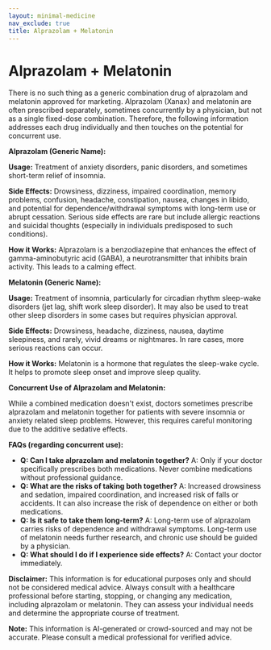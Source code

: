 ```yaml
---
layout: minimal-medicine
nav_exclude: true
title: Alprazolam + Melatonin
---
```


# Alprazolam + Melatonin

There is no such thing as a generic combination drug of alprazolam and melatonin approved for marketing.  Alprazolam (Xanax) and melatonin are often prescribed separately, sometimes concurrently by a physician, but not as a single fixed-dose combination.  Therefore, the following information addresses each drug individually and then touches on the potential for concurrent use.

**Alprazolam (Generic Name):**

**Usage:**  Treatment of anxiety disorders, panic disorders, and sometimes short-term relief of insomnia.

**Side Effects:**  Drowsiness, dizziness, impaired coordination, memory problems, confusion, headache, constipation, nausea, changes in libido, and potential for dependence/withdrawal symptoms with long-term use or abrupt cessation.  Serious side effects are rare but include allergic reactions and suicidal thoughts (especially in individuals predisposed to such conditions).

**How it Works:** Alprazolam is a benzodiazepine that enhances the effect of gamma-aminobutyric acid (GABA), a neurotransmitter that inhibits brain activity. This leads to a calming effect.

**Melatonin (Generic Name):**

**Usage:**  Treatment of insomnia, particularly for circadian rhythm sleep-wake disorders (jet lag, shift work sleep disorder). It may also be used to treat other sleep disorders in some cases but requires physician approval.

**Side Effects:**  Drowsiness, headache, dizziness, nausea, daytime sleepiness, and rarely, vivid dreams or nightmares.  In rare cases, more serious reactions can occur.

**How it Works:** Melatonin is a hormone that regulates the sleep-wake cycle. It helps to promote sleep onset and improve sleep quality.

**Concurrent Use of Alprazolam and Melatonin:**

While a combined medication doesn't exist, doctors sometimes prescribe alprazolam and melatonin together for patients with severe insomnia or anxiety related sleep problems.  However, this requires careful monitoring due to the additive sedative effects.


**FAQs (regarding concurrent use):**

* **Q: Can I take alprazolam and melatonin together?** A:  Only if your doctor specifically prescribes both medications.  Never combine medications without professional guidance.
* **Q: What are the risks of taking both together?** A:  Increased drowsiness and sedation, impaired coordination, and increased risk of falls or accidents. It can also increase the risk of dependence on either or both medications.
* **Q: Is it safe to take them long-term?** A:  Long-term use of alprazolam carries risks of dependence and withdrawal symptoms. Long-term use of melatonin needs further research, and chronic use should be guided by a physician.
* **Q: What should I do if I experience side effects?** A:  Contact your doctor immediately.


**Disclaimer:** This information is for educational purposes only and should not be considered medical advice.  Always consult with a healthcare professional before starting, stopping, or changing any medication, including alprazolam or melatonin. They can assess your individual needs and determine the appropriate course of treatment.


**Note:** This information is AI-generated or crowd-sourced and may not be accurate. Please consult a medical professional for verified advice.